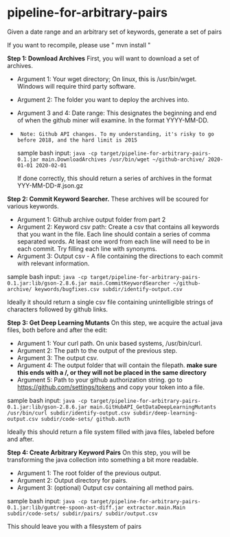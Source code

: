 # pipeline-for-arbitrary-pairs
Given a date range and an arbitrary set of keywords, generate a set of pairs

If you want to recompile, please use " mvn install "

**Step 1: Download Archives**
  First, you will want to download a set of archives. 

-    Argument 1: Your wget directory; On linux, this is /usr/bin/wget. Windows will require third party software.
-    Argument 2: The folder you want to deploy the archives into. 
-    Argument 3 and 4: Date range: This designates the beginning and end of when the github miner will examine. In the format YYYY-MM-DD. 
-      Note: Github API changes. To my understanding, it's risky to go before 2018, and the hard limit is 2015

  sample bash input:
    `java -cp target/pipeline-for-arbitrary-pairs-0.1.jar main.DownloadArchives /usr/bin/wget ~/github-archive/ 2020-01-01 2020-02-01`

  If done correctly, this should return a series of archives in the format YYY-MM-DD-#.json.gz
  
**Step 2: Commit Keyword Searcher.**
  These archives will be scoured for various keywords.
  
-    Argument 1: Github archive output folder from part 2
-    Argument 2: Keyword csv path: Create a csv that contains all keywords that you want in the file. Each line should contain a series of comma separated words. At least one word from each line will need to be in each commit. Try filling each line with synonyms. 
-    Argument 3: Output csv - A file containing the directions to each commit with relevant information.

  sample bash input:
    `java -cp target/pipeline-for-arbitrary-pairs-0.1.jar:lib/gson-2.8.6.jar main.CommitKeywordSearcher ~/github-archive/ keywords/bugfixes.csv subdir/identify-output.csv`
    
  Ideally it should return a single csv file containing unintelligible strings of characters followed by github links.

**Step 3: Get Deep Learning Mutants**
  On this step, we acquire the actual java files, both before and after the edit:
  
-    Argument 1: Your curl path. On unix based systems, /usr/bin/curl. 
-    Argument 2: The path to the output of the previous step.
-    Argument 3: The output csv.
-    Argument 4: The output folder that will contain the filepath. **make sure this ends with a /, or they will not be placed in the same directory**
-    Argument 5: Path to your github authorization string. go to https://github.com/settings/tokens and copy your token into a file.

  sample bash input:
    `java -cp target/pipeline-for-arbitrary-pairs-0.1.jar:lib/gson-2.8.6.jar main.GitHubAPI_GetDataDeepLearningMutants /usr/bin/curl subdir/identify-output.csv subdir/deep-learning-output.csv subdir/code-sets/ github.auth`
  
  Ideally this should return a file system filled with java files, labeled before and after.
  
**Step 4: Create Arbitrary Keyword Pairs**
  On this step, you will be transforming the java collection into something a bit more readable.
  
  - Argument 1: The root folder of the previous output.
  - Argument 2: Output directory for pairs.
  - Argument 3: (optional) Output csv containing all method pairs.
  
  sample bash input:
    `java -cp target/pipeline-for-arbitrary-pairs-0.1.jar:lib/gumtree-spoon-ast-diff.jar extractor.main.Main subdir/code-sets/ subdir/pairs/ subdir/output.csv`

This should leave you with a filesystem of pairs

